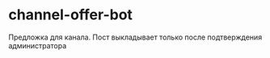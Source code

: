 # channel-offer-bot
Предложка для канала. Пост выкладывает только после подтверждения администратора
